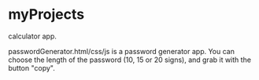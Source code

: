 # myProjects
calculator app.

passwordGenerator.html/css/js is a password generator app. You can choose the length of the password (10, 15 or 20 signs), and grab it with the button "copy".

